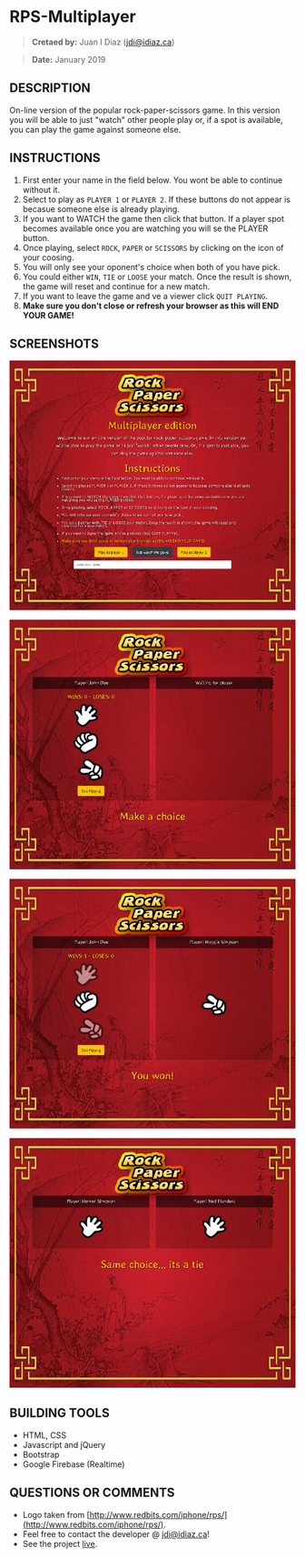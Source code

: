 # RPS-Multiplayer
> **Cretaed by:**     Juan I Diaz (jdi@idiaz.ca)

> **Date:**           January 2019

## DESCRIPTION
On-line version of the popular rock-paper-scissors game. In this version you will be able to just "watch" other people play or, if a spot is available, you can play the game against someone else.

## INSTRUCTIONS
1. First enter your name in the field below. You wont be able to continue without it.
2. Select to play as `PLAYER 1` or `PLAYER 2`. If these buttons do not appear is becasue someone else is already playing.
3. If you want to WATCH the game then click that button. If a player spot becomes available once you are watching you will se the PLAYER button.
4. Once playing, select `ROCK`, `PAPER` or `SCISSORS` by clicking on the icon of your coosing.
5. You will only see your oponent's choice when both of you have pick.
6. You could either `WIN`, `TIE` or `LOOSE` your match. Once the result is shown, the game will reset and continue for a new match.
7. If you want to leave the game and ve a viewer click `QUIT PLAYING`.
8. **Make sure you don't close or refresh your browser as this will END YOUR GAME!**

## SCREENSHOTS
![Welcome](./assets/images/rps_welcome.png)

![player1 screen](./assets/images/rps_player1.png)

![Welcome](./assets/images/rps_match.png)

![Welcome](./assets/images/rps_viewer.png)

## BUILDING TOOLS
- HTML, CSS
- Javascript and jQuery
- Bootstrap
- Google Firebase (Realtime)


## QUESTIONS OR COMMENTS
- Logo taken from [http://www.redbits.com/iphone/rps/](http://www.redbits.com/iphone/rps/).
- Feel free to contact the developer @ <jdi@idiaz.ca>!
- See the project [live](https://juanidiaz.github.io/RPS-Multiplayer/).
